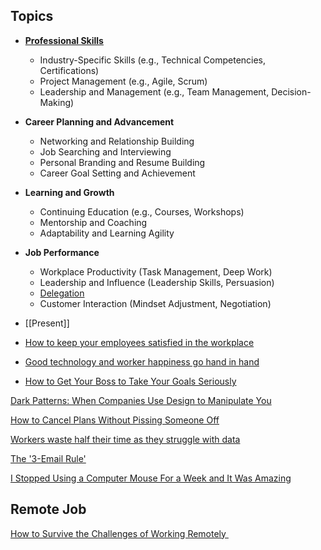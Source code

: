 ## Topics

- **[Professional Skills](Professional.md)**
    - Industry-Specific Skills (e.g., Technical Competencies, Certifications)
    - Project Management (e.g., Agile, Scrum)
    - Leadership and Management (e.g., Team Management, Decision-Making)
- **Career Planning and Advancement**
    - Networking and Relationship Building
    - Job Searching and Interviewing
    - Personal Branding and Resume Building
    - Career Goal Setting and Achievement
- **Learning and Growth**
    - Continuing Education (e.g., Courses, Workshops)
    - Mentorship and Coaching
    - Adaptability and Learning Agility
- **Job Performance**
    - Workplace Productivity (Task Management, Deep Work)
    - Leadership and Influence (Leadership Skills, Persuasion)
    - [Delegation](Delegation.md)
    - Customer Interaction (Mindset Adjustment, Negotiation)

- [[Present]]

- [How to keep your employees satisfied in the workplace ](https://www.zdnet.com/article/how-to-keep-your-employees-satisfied-in-the-workplace/)
- [Good technology and worker happiness go hand in hand ](https://www.zdnet.com/article/good-technology-and-worker-happiness-go-hand-in-hand/)
- [How to Get Your Boss to Take Your Goals Seriously ](https://twocents.lifehacker.com/how-to-get-your-boss-to-take-your-goals-seriously-1828690783)

[Dark Patterns: When Companies Use Design to Manipulate You ](https://www.howtogeek.com/363484/dark-patterns-when-companies-use-design-to-manipulate-you/)

[How to Cancel Plans Without Pissing Someone Off ](https://lifehacker.com/how-to-cancel-plans-without-pissing-someone-off-1826194573)

[Workers waste half their time as they struggle with data ](https://www.zdnet.com/article/workers-waste-half-their-time-as-they-struggle-with-data/#ftag=RSSbaffb68)

[The '3-Email Rule'](https://www.businessinsider.com/the-3-email-rule-2015-5)

[I Stopped Using a Computer Mouse For a Week and It Was Amazing ](http://rss.slashdot.org/~r/Slashdot/slashdot/~3/7iykh9HdS5U/i-stopped-using-a-computer-mouse-for-a-week-and-it-was-amazing)


## Remote Job

[How to Survive the Challenges of Working Remotely ](https://lifehacker.com/how-to-survive-the-challenges-of-working-remotely-1832239650)